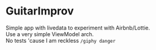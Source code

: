 # GuitarImprov
Simple app with livedata to experiment with Airbnb/Lottie.  
Use a very simple ViewModel arch.  
No tests 'cause I am reckless `/giphy danger`
